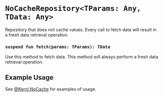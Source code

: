 # `NoCacheRepository<TParams: Any, TData: Any>`
Repository that does not cache values. Every call to fetch data will result in a fresh data retrieval operation.

### `suspend fun fetch(params: TParams): TData`
Use this method to fetch data. This method will always perform a fresh data retrieval operation.

## Example Usage
See [@Kernl.NoCache](NO_CACHE.md) for examples of usage.